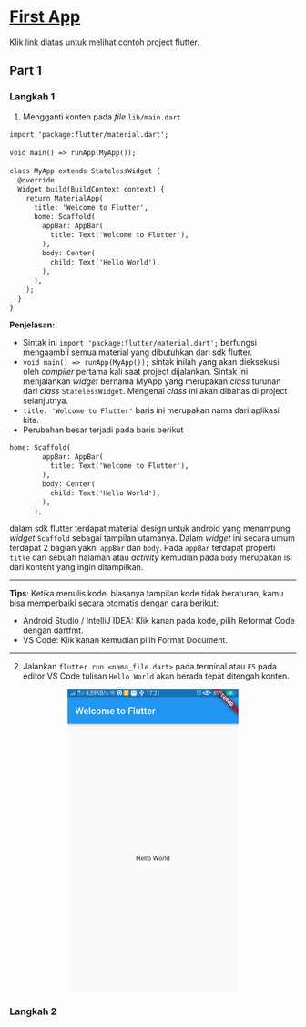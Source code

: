 # [First App](https://flutter.dev/docs/get-started/codelab)
Klik link diatas untuk melihat contoh project flutter.

## Part 1
### Langkah 1
1. Mengganti konten pada *file* `lib/main.dart`
```
import 'package:flutter/material.dart';

void main() => runApp(MyApp());

class MyApp extends StatelessWidget {
  @override
  Widget build(BuildContext context) {
    return MaterialApp(
      title: 'Welcome to Flutter',
      home: Scaffold(
        appBar: AppBar(
          title: Text('Welcome to Flutter'),
        ),
        body: Center(
          child: Text('Hello World'),
        ),
      ),
    );
  }
}
```
**Penjelasan:** <br/>
* Sintak ini `import 'package:flutter/material.dart';` berfungsi mengaambil semua material yang dibutuhkan dari sdk flutter.
* `void main() => runApp(MyApp());` sintak inilah yang akan dieksekusi oleh *compiler* pertama kali saat project dijalankan. Sintak ini menjalankan *widget* bernama MyApp yang merupakan *class* turunan dari *class* `StatelessWidget`. Mengenai *class* ini akan dibahas di project selanjutnya.
* `title: 'Welcome to Flutter'` baris ini merupakan nama dari aplikasi kita.
* Perubahan besar terjadi pada baris berikut
```
home: Scaffold(
        appBar: AppBar(
          title: Text('Welcome to Flutter'),
        ),
        body: Center(
          child: Text('Hello World'),
        ),
      ),
```
dalam sdk flutter terdapat material design untuk android yang menampung *widget* `Scaffold` sebagai tampilan utamanya. Dalam *widget* ini secara umum terdapat 2 bagian yakni `appBar` dan `body`. Pada `appBar` terdapat properti `title` dari sebuah halaman atau *activity* kemudian pada `body` merupakan isi dari kontent yang ingin ditampilkan.
<br/>

--- 
**Tips**: Ketika menulis kode, biasanya tampilan kode tidak beraturan, kamu bisa memperbaiki secara otomatis dengan cara berikut:

- Android Studio / IntelliJ IDEA: Klik kanan pada kode, pilih Reformat Code dengan dartfmt.
- VS Code: Klik kanan kemudian pilih Format Document.
---

2. Jalankan `flutter run <nama_file.dart>` pada terminal atau `F5` pada editor VS Code tulisan `Hello World` akan berada tepat ditengah konten.
<img src="https://github.com/riansyahrobi8/praxis-academy/blob/master/novice/-02-01/kasus/gambar/kasus.png" width="300" style="margin-left: auto; margin-right: auto; display: block;">

### Langkah 2